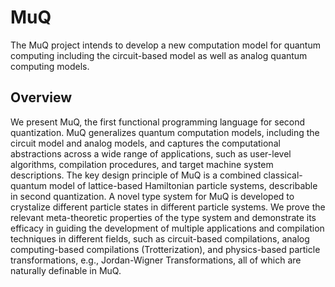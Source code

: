 # MuQ

The MuQ project intends to develop a new computation model for quantum computing including the circuit-based model as well as analog quantum computing models.

## Overview

We present MuQ, the first functional programming language for second quantization. MuQ generalizes quantum computation models, including the circuit model and analog models, and captures the computational abstractions across a wide range of applications, such as user-level algorithms, compilation procedures, and target machine system descriptions. The key design principle of MuQ is a combined classical-quantum model of lattice-based Hamiltonian particle systems, describable in second quantization. A novel type system for MuQ is developed to crystalize different particle states in different particle systems. We prove the relevant meta-theoretic properties of the type system and demonstrate its efficacy in guiding the development of multiple applications and compilation techniques in different fields, such as circuit-based compilations, analog computing-based compilations (Trotterization), and physics-based particle transformations, e.g., Jordan-Wigner Transformations, all of which are naturally definable in MuQ.